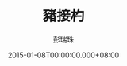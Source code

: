 ---
issue: 104
title: 豬接杓
author: 彭瑞珠
language: 四縣
date: 2015-01-08T00:00:00.000+08:00
topic: 懷想
difficulty: 2
wikidata: Q98095931
wikidata_link: https://www.wikidata.org/wiki/Q98095931
---